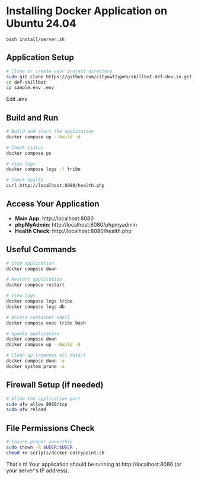 # Installing Docker Application on Ubuntu 24.04

```
bash install/server.sh
```

## **Application Setup**

```bash
# Clone or create your project directory
sudo git clone https://github.com/cityowltypes/skillbot.def-dev.in.git def-skillbot
cd def-skillbot
cp sample.env .env
```

Edit .env

## **Build and Run**

```bash
# Build and start the application
docker compose up --build -d

# Check status
docker compose ps

# View logs
docker compose logs -f tribe

# Check health
curl http://localhost:8080/health.php
```

## **Access Your Application**

- **Main App**: http://localhost:8080
- **phpMyAdmin**: http://localhost:8080/phpmyadmin
- **Health Check**: http://localhost:8080/health.php

## **Useful Commands**

```bash
# Stop application
docker compose down

# Restart application
docker compose restart

# View logs
docker compose logs tribe
docker compose logs db

# Access container shell
docker compose exec tribe bash

# Update application
docker compose down
docker compose up --build -d

# Clean up (removes all data!)
docker compose down -v
docker system prune -a
```

## **Firewall Setup (if needed)**

```bash
# Allow the application port
sudo ufw allow 8080/tcp
sudo ufw reload
```

## **File Permissions Check**

```bash
# Ensure proper ownership
sudo chown -R $USER:$USER .
chmod +x scripts/docker-entrypoint.sh
```

That's it! Your application should be running at http://localhost:8080 (or your server's IP address).
